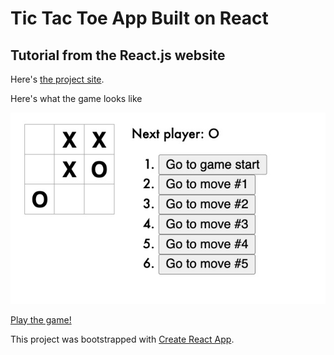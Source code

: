 # Tic Tac Toe App Built on React

## Tutorial from the React.js website

Here's [the project site](https://reactjs.org/tutorial/tutorial.html).

Here's what the game looks like

![](tic-tac-toe-screenshot.jpg)

[Play the game!]()

This project was bootstrapped with [Create React App](https://github.com/facebook/create-react-app).
